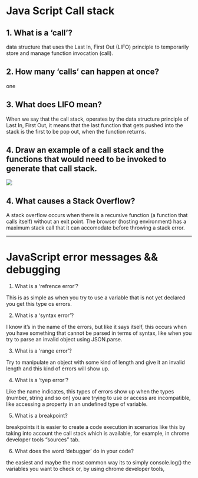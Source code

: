 
# Java Script Call stack

## 1. What is a ‘call’?

data structure that uses the Last In, First Out (LIFO) principle to temporarily store and manage function invocation (call).

## 2. How many ‘calls’ can happen at once?
one

## 3. What does LIFO mean?

When we say that the call stack, operates by the data structure principle of Last In, First Out, it means that the last function that gets pushed into the stack is the first to be pop out, when the function returns.

## 4. Draw an example of a call stack and the functions that would need to be invoked to generate that call stack.
![](https://cdn-media-1.freecodecamp.org/images/QgR2uIk7tW0YNz0Xm8g0jAPeRFI0e4sCejsv)

## 4. What causes a Stack Overflow?

A stack overflow occurs when there is a recursive function (a function that calls itself) without an exit point. The browser (hosting environment) has a maximum stack call that it can accomodate before throwing a stack error.

---

# JavaScript error messages && debugging

1. What is a ‘refrence error’?

This is as simple as when you try to use a variable that is not yet declared you get this type os errors.

2. What is a ‘syntax error’?

I know it’s in the name of the errors, but like it says itself, this occurs when you have something that cannot be parsed in terms of syntax, like when you try to parse an invalid object using JSON.parse.

3. What is a ‘range error’?

Try to manipulate an object with some kind of length and give it an invalid length and this kind of errors will show up.

4. What is a ‘tyep error’?

Like the name indicates, this types of errors show up when the types (number, string and so on) you are trying to use or access are incompatible, like accessing a property in an undefined type of variable.

5. What is a breakpoint?

breakpoints it is easier to create a code execution in scenarios like this by taking into account the call stack which is available, for example, in chrome developer tools “sources” tab.

6. What does the word ‘debugger’ do in your code?

the easiest and maybe the most common way its to simply console.log() the variables you want to check or, by using chrome developer tools,